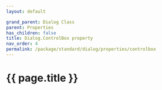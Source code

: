 ```yaml
---
layout: default

grand_parent: Dialog Class
parent: Properties
has_children: false
title: Dialog.ControlBox property
nav_order: 4
permalink: /package/standard/dialog/properties/controlbox
---
```

# {{ page.title }}


